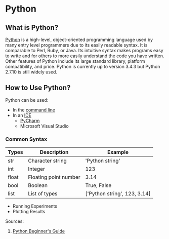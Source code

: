 # Python

## What is Python?

[Python](https://www.python.org/) is a high-level, object-oriented programming language used by many entry level programmers due to its easily readable syntax. It is comparable to Perl, Ruby, or Java. Its intuitive syntax makes programs easy to write and for others to more easily understand the code you have written. Other features of Python include its large standard library, platform compatibility, and price. Python is currently up to version 3.4.3 but Python 2.7.10 is still widely used. 

## How to Use Python? 

Python can be used:

* In the [command line](https://docs.python.org/3/using/cmdline.html)
* In an [IDE](https://wiki.python.org/moin/IntegratedDevelopmentEnvironments)
  * [PyCharm](https://www.jetbrains.com/pycharm/)
  * Microsoft Visual Studio
  
### Common Syntax

Types | Description | Example
----------|----------|----------
str | Character string | 'Python string'
int | Integer | 123
float | Floating point number | 3.14
bool | Boolean | True, False
list | List of types | ['Python string', 123, 3.14]

* Running Experiments
* Plotting Results



Sources:

1. [Python Beginner's Guide](https://wiki.python.org/moin/BeginnersGuide/Overview)


